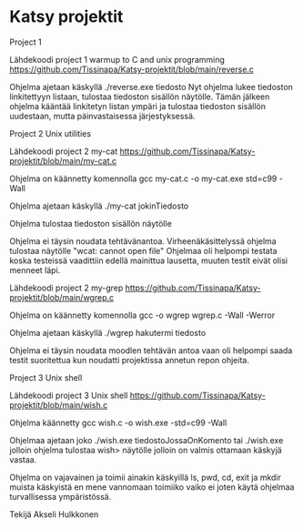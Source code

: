 # Katsy projektit
Project 1

Lähdekoodi project 1 warmup to C and unix programming
https://github.com/Tissinapa/Katsy-projektit/blob/main/reverse.c

Ohjelma ajetaan käskyllä ./reverse.exe tiedosto
Nyt ohjelma lukee tiedoston linkitettyyn listaan, tulostaa tiedoston sisällön näytölle. 
Tämän jälkeen ohjelma kääntää linkitetyn listan ympäri ja tulostaa tiedoston sisällön uudestaan, mutta päinvastaisessa järjestyksessä.

Project 2 Unix utilities

Lähdekoodi project 2 my-cat
https://github.com/Tissinapa/Katsy-projektit/blob/main/my-cat.c

Ohjelma on käännetty komennolla gcc my-cat.c -o my-cat.exe std=c99 -Wall

Ohjelma ajetaan käskyllä ./my-cat jokinTiedosto

Ohjelma tulostaa tiedoston sisällön näytölle

Ohjelma ei täysin noudata tehtävänantoa. Virheenäkäsittelyssä ohjelma tulostaa näytölle "wcat: cannot open file"
Ohjelmaa oli helpompi testata koska testeissä vaadittiin edellä mainittua lausetta, muuten testit eivät olisi menneet läpi.

Lähdekoodi project 2 my-grep
https://github.com/Tissinapa/Katsy-projektit/blob/main/wgrep.c

Ohjelma on käännetty komennolla gcc -o wgrep wgrep.c -Wall -Werror

Ohjelma ajetaan käskyllä ./wgrep hakutermi tiedosto

Ohjelma ei täysin noudata moodlen tehtävän antoa vaan oli helpompi saada testit suoritettua kun noudatti projektissa annetun repon ohjeita.

Project 3 Unix shell

Lähdekoodi project 3 Unix shell
https://github.com/Tissinapa/Katsy-projektit/blob/main/wish.c

Ohjelma käännetty gcc wish.c -o wish.exe -std=c99 -Wall

Ohjelmaa ajetaan joko ./wish.exe tiedostoJossaOnKomento tai ./wish.exe jolloin ohjelma tulostaa wish> näytölle jolloin on valmis ottamaan käskyjä vastaa.

Ohjelma on vajavainen ja toimii ainakin käskyillä ls, pwd, cd, exit ja mkdir muista käskyistä en mene vannomaan toimiiko vaiko ei joten käytä ohjelmaa turvallisessa ympäristössä. 


Tekijä Akseli Hulkkonen
